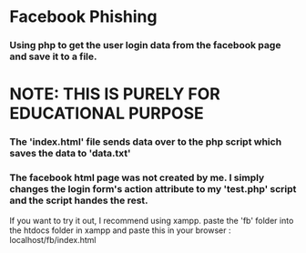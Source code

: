 # Facebook Phishing
### Using php to get the user login data from the facebook page and save it to a file.

# NOTE: THIS IS PURELY FOR EDUCATIONAL PURPOSE

### The 'index.html' file sends data over to the php script which saves the data to 'data.txt'

### The facebook html page was not created by me. I simply changes the login form's action attribute to my 'test.php' script and the script handes the rest.

If you want to try it out, I recommend using xampp. paste the 'fb' folder into the htdocs folder in xampp and paste this in your browser : localhost/fb/index.html
